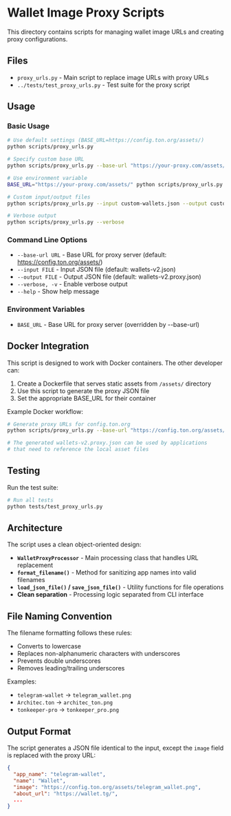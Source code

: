 # Wallet Image Proxy Scripts

This directory contains scripts for managing wallet image URLs and creating proxy configurations.

## Files

- `proxy_urls.py` - Main script to replace image URLs with proxy URLs
- `../tests/test_proxy_urls.py` - Test suite for the proxy script

## Usage

### Basic Usage

```bash
# Use default settings (BASE_URL=https://config.ton.org/assets/)
python scripts/proxy_urls.py

# Specify custom base URL
python scripts/proxy_urls.py --base-url "https://your-proxy.com/assets/"

# Use environment variable
BASE_URL="https://your-proxy.com/assets/" python scripts/proxy_urls.py

# Custom input/output files
python scripts/proxy_urls.py --input custom-wallets.json --output custom-proxy.json

# Verbose output
python scripts/proxy_urls.py --verbose
```

### Command Line Options

- `--base-url URL` - Base URL for proxy server (default: https://config.ton.org/assets/)
- `--input FILE` - Input JSON file (default: wallets-v2.json)
- `--output FILE` - Output JSON file (default: wallets-v2.proxy.json)
- `--verbose, -v` - Enable verbose output
- `--help` - Show help message

### Environment Variables

- `BASE_URL` - Base URL for proxy server (overridden by --base-url)

## Docker Integration

This script is designed to work with Docker containers. The other developer can:

1. Create a Dockerfile that serves static assets from `/assets/` directory
2. Use this script to generate the proxy JSON file
3. Set the appropriate BASE_URL for their container

Example Docker workflow:
```bash
# Generate proxy URLs for config.ton.org
python scripts/proxy_urls.py --base-url "https://config.ton.org/assets/"

# The generated wallets-v2.proxy.json can be used by applications
# that need to reference the local asset files
```

## Testing

Run the test suite:

```bash
# Run all tests
python tests/test_proxy_urls.py
```

## Architecture

The script uses a clean object-oriented design:

- **`WalletProxyProcessor`** - Main processing class that handles URL replacement
- **`format_filename()`** - Method for sanitizing app names into valid filenames
- **`load_json_file()` / `save_json_file()`** - Utility functions for file operations
- **Clean separation** - Processing logic separated from CLI interface

## File Naming Convention

The filename formatting follows these rules:

- Converts to lowercase
- Replaces non-alphanumeric characters with underscores
- Prevents double underscores
- Removes leading/trailing underscores

Examples:
- `telegram-wallet` → `telegram_wallet.png`
- `Architec.ton` → `architec_ton.png`
- `tonkeeper-pro` → `tonkeeper_pro.png`

## Output Format

The script generates a JSON file identical to the input, except the `image` field is replaced with the proxy URL:

```json
{
  "app_name": "telegram-wallet",
  "name": "Wallet",
  "image": "https://config.ton.org/assets/telegram_wallet.png",
  "about_url": "https://wallet.tg/",
  ...
}
```
